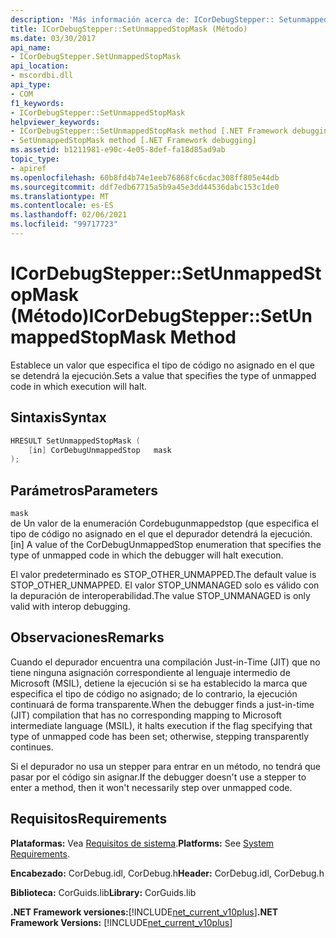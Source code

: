 ```yaml
---
description: 'Más información acerca de: ICorDebugStepper:: Setunmappedstopmask ((método)'
title: ICorDebugStepper::SetUnmappedStopMask (Método)
ms.date: 03/30/2017
api_name:
- ICorDebugStepper.SetUnmappedStopMask
api_location:
- mscordbi.dll
api_type:
- COM
f1_keywords:
- ICorDebugStepper::SetUnmappedStopMask
helpviewer_keywords:
- ICorDebugStepper::SetUnmappedStopMask method [.NET Framework debugging]
- SetUnmappedStopMask method [.NET Framework debugging]
ms.assetid: b1211981-e90c-4e05-8def-fa18d85ad9ab
topic_type:
- apiref
ms.openlocfilehash: 60b8fd4b74e1eeb76868fc6cdac308ff805e44db
ms.sourcegitcommit: ddf7edb67715a5b9a45e3dd44536dabc153c1de0
ms.translationtype: MT
ms.contentlocale: es-ES
ms.lasthandoff: 02/06/2021
ms.locfileid: "99717723"
---
```

# <a name="icordebugsteppersetunmappedstopmask-method"></a><span data-ttu-id="f12db-103">ICorDebugStepper::SetUnmappedStopMask (Método)</span><span class="sxs-lookup"><span data-stu-id="f12db-103">ICorDebugStepper::SetUnmappedStopMask Method</span></span>

<span data-ttu-id="f12db-104">Establece un valor que especifica el tipo de código no asignado en el que se detendrá la ejecución.</span><span class="sxs-lookup"><span data-stu-id="f12db-104">Sets a value that specifies the type of unmapped code in which execution will halt.</span></span>  
  
## <a name="syntax"></a><span data-ttu-id="f12db-105">Sintaxis</span><span class="sxs-lookup"><span data-stu-id="f12db-105">Syntax</span></span>  
  
```cpp  
HRESULT SetUnmappedStopMask (  
    [in] CorDebugUnmappedStop   mask  
);  
```  
  
## <a name="parameters"></a><span data-ttu-id="f12db-106">Parámetros</span><span class="sxs-lookup"><span data-stu-id="f12db-106">Parameters</span></span>  

 `mask`  
 <span data-ttu-id="f12db-107">de Un valor de la enumeración Cordebugunmappedstop (que especifica el tipo de código no asignado en el que el depurador detendrá la ejecución.</span><span class="sxs-lookup"><span data-stu-id="f12db-107">[in] A value of the CorDebugUnmappedStop enumeration that specifies the type of unmapped code in which the debugger will halt execution.</span></span>  
  
 <span data-ttu-id="f12db-108">El valor predeterminado es STOP_OTHER_UNMAPPED.</span><span class="sxs-lookup"><span data-stu-id="f12db-108">The default value is STOP_OTHER_UNMAPPED.</span></span> <span data-ttu-id="f12db-109">El valor STOP_UNMANAGED solo es válido con la depuración de interoperabilidad.</span><span class="sxs-lookup"><span data-stu-id="f12db-109">The value STOP_UNMANAGED is only valid with interop debugging.</span></span>  
  
## <a name="remarks"></a><span data-ttu-id="f12db-110">Observaciones</span><span class="sxs-lookup"><span data-stu-id="f12db-110">Remarks</span></span>  

 <span data-ttu-id="f12db-111">Cuando el depurador encuentra una compilación Just-in-Time (JIT) que no tiene ninguna asignación correspondiente al lenguaje intermedio de Microsoft (MSIL), detiene la ejecución si se ha establecido la marca que especifica el tipo de código no asignado; de lo contrario, la ejecución continuará de forma transparente.</span><span class="sxs-lookup"><span data-stu-id="f12db-111">When the debugger finds a just-in-time (JIT) compilation that has no corresponding mapping to Microsoft intermediate language (MSIL), it halts execution if the flag specifying that type of unmapped code has been set; otherwise, stepping transparently continues.</span></span>  
  
 <span data-ttu-id="f12db-112">Si el depurador no usa un stepper para entrar en un método, no tendrá que pasar por el código sin asignar.</span><span class="sxs-lookup"><span data-stu-id="f12db-112">If the debugger doesn't use a stepper to enter a method, then it won't necessarily step over unmapped code.</span></span>  
  
## <a name="requirements"></a><span data-ttu-id="f12db-113">Requisitos</span><span class="sxs-lookup"><span data-stu-id="f12db-113">Requirements</span></span>  

 <span data-ttu-id="f12db-114">**Plataformas:** Vea [Requisitos de sistema](../../get-started/system-requirements.md).</span><span class="sxs-lookup"><span data-stu-id="f12db-114">**Platforms:** See [System Requirements](../../get-started/system-requirements.md).</span></span>  
  
 <span data-ttu-id="f12db-115">**Encabezado:** CorDebug.idl, CorDebug.h</span><span class="sxs-lookup"><span data-stu-id="f12db-115">**Header:** CorDebug.idl, CorDebug.h</span></span>  
  
 <span data-ttu-id="f12db-116">**Biblioteca:** CorGuids.lib</span><span class="sxs-lookup"><span data-stu-id="f12db-116">**Library:** CorGuids.lib</span></span>  
  
 <span data-ttu-id="f12db-117">**.NET Framework versiones:**[!INCLUDE[net_current_v10plus](../../../../includes/net-current-v10plus-md.md)]</span><span class="sxs-lookup"><span data-stu-id="f12db-117">**.NET Framework Versions:** [!INCLUDE[net_current_v10plus](../../../../includes/net-current-v10plus-md.md)]</span></span>
